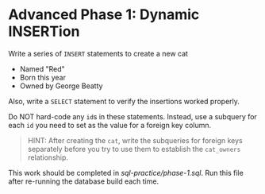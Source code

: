 # Advanced Phase 1: Dynamic INSERTion

Write a series of `INSERT` statements to create a new cat 

* Named "Red"
* Born this year
* Owned by George Beatty

Also, write a `SELECT` statement to verify the insertions worked properly.

Do NOT hard-code any `id`s in these statements. Instead, use a subquery for each
`id` you need to set as the value for a foreign key column.

> HINT: After creating the `cat`, write the subqueries for foreign keys 
> separately before you try to use them to establish the `cat_owners` 
> relationship.

This work should be completed in _sql-practice/phase-1.sql_. Run this file after
re-running the database build each time.
